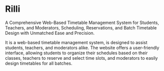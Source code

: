 # Rilli
A Comprehensive Web-Based Timetable Management System for Students, Teachers, and Moderators, Scheduling, Reservations, and Batch Timetable Design with Unmatched Ease and Precision.

It is a web-based timetable management system, is designed to assist students, teachers, and moderators alike. The website offers a user-friendly interface, allowing students to organize their schedules based on their classes, teachers to reserve and select time slots, and moderators to easily design timetables for all batches.
